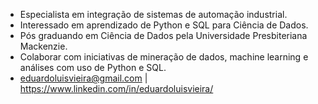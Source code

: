 - Especialista em integração de sistemas de automação industrial.
- Interessado em aprendizado de Python e SQL para Ciência de Dados.
- Pós graduando em Ciência de Dados pela Universidade Presbiteriana Mackenzie.
- Colaborar com iniciativas de mineração de dados, machine learning e análises com uso de Python e SQL.
- eduardoluisvieira@gmail.com | https://www.linkedin.com/in/eduardoluisvieira/

<!---
eduardoluisvieira/eduardoluisvieira is a ✨ special ✨ repository because its `README.md` (this file) appears on your GitHub profile.
You can click the Preview link to take a look at your changes.
--->

